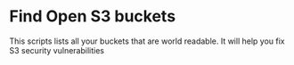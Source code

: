 Find Open S3 buckets
=====================

This scripts lists all your buckets that are world readable. It will help you fix S3 security vulnerabilities
